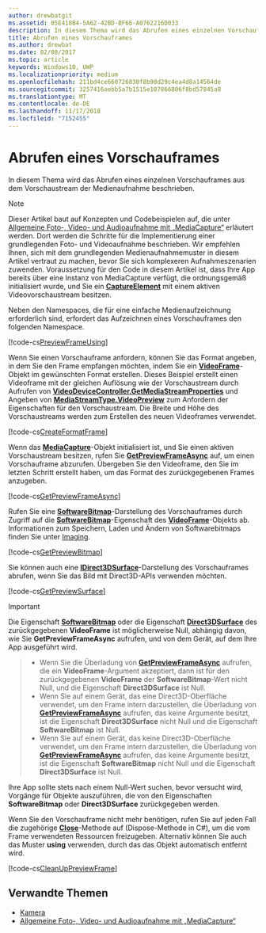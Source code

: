 ```yaml
---
author: drewbatgit
ms.assetid: 05E418B4-5A62-42BD-BF66-A0762216D033
description: In diesem Thema wird das Abrufen eines einzelnen Vorschauframes aus dem Vorschaustream der Medienaufnahme beschrieben.
title: Abrufen eines Vorschauframes
ms.author: drewbat
ms.date: 02/08/2017
ms.topic: article
keywords: Windows10, UWP
ms.localizationpriority: medium
ms.openlocfilehash: 211bd4ce660726030f8b90d29c4ea4d8a14564de
ms.sourcegitcommit: 3257416aebb5a7b1515e107866806f8bd57845a8
ms.translationtype: MT
ms.contentlocale: de-DE
ms.lasthandoff: 11/17/2018
ms.locfileid: "7152455"
---
```

# <a name="get-a-preview-frame"></a>Abrufen eines Vorschauframes


In diesem Thema wird das Abrufen eines einzelnen Vorschauframes aus dem Vorschaustream der Medienaufnahme beschrieben.

> [!NOTE] 
> Dieser Artikel baut auf Konzepten und Codebeispielen auf, die unter [Allgemeine Foto-, Video- und Audioaufnahme mit „MediaCapture“](basic-photo-video-and-audio-capture-with-MediaCapture.md) erläutert werden. Dort werden die Schritte für die Implementierung einer grundlegenden Foto- und Videoaufnahme beschrieben. Wir empfehlen Ihnen, sich mit dem grundlegenden Medienaufnahmemuster in diesem Artikel vertraut zu machen, bevor Sie sich komplexeren Aufnahmeszenarien zuwenden. Voraussetzung für den Code in diesem Artikel ist, dass Ihre App bereits über eine Instanz von MediaCapture verfügt, die ordnungsgemäß initialisiert wurde, und Sie ein [**CaptureElement**](https://msdn.microsoft.com/library/windows/apps/br209278) mit einem aktiven Videovorschaustream besitzen.

Neben den Namespaces, die für eine einfache Medienaufzeichnung erforderlich sind, erfordert das Aufzeichnen eines Vorschauframes den folgenden Namespace.

[!code-cs[PreviewFrameUsing](./code/BasicMediaCaptureWin10/cs/MainPage.xaml.cs#SnippetPreviewFrameUsing)]

Wenn Sie einen Vorschauframe anfordern, können Sie das Format angeben, in dem Sie den Frame empfangen möchten, indem Sie ein [**VideoFrame**](https://msdn.microsoft.com/library/windows/apps/dn930917)-Objekt im gewünschten Format erstellen. Dieses Beispiel erstellt einen Videoframe mit der gleichen Auflösung wie der Vorschaustream durch Aufrufen von [**VideoDeviceController.GetMediaStreamProperties**](https://msdn.microsoft.com/library/windows/apps/br211995) und Angeben von [**MediaStreamType.VideoPreview**](https://msdn.microsoft.com/library/windows/apps/br226640) zum Anfordern der Eigenschaften für den Vorschaustream. Die Breite und Höhe des Vorschaustreams werden zum Erstellen des neuen Videoframes verwendet.

[!code-cs[CreateFormatFrame](./code/BasicMediaCaptureWin10/cs/MainPage.xaml.cs#SnippetCreateFormatFrame)]

Wenn das [**MediaCapture**](https://msdn.microsoft.com/library/windows/apps/br241124)-Objekt initialisiert ist, und Sie einen aktiven Vorschaustream besitzen, rufen Sie [**GetPreviewFrameAsync**](https://msdn.microsoft.com/library/windows/apps/dn926711) auf, um einen Vorschauframe abzurufen. Übergeben Sie den Videoframe, den Sie im letzten Schritt erstellt haben, um das Format des zurückgegebenen Frames anzugeben.

[!code-cs[GetPreviewFrameAsync](./code/BasicMediaCaptureWin10/cs/MainPage.xaml.cs#SnippetGetPreviewFrameAsync)]

Rufen Sie eine [**SoftwareBitmap**](https://msdn.microsoft.com/library/windows/apps/dn887358)-Darstellung des Vorschauframes durch Zugriff auf die [**SoftwareBitmap**](https://msdn.microsoft.com/library/windows/apps/dn930926)-Eigenschaft des [**VideoFrame**](https://msdn.microsoft.com/library/windows/apps/dn930917)-Objekts ab. Informationen zum Speichern, Laden und Ändern von Softwarebitmaps finden Sie unter [Imaging](imaging.md).

[!code-cs[GetPreviewBitmap](./code/BasicMediaCaptureWin10/cs/MainPage.xaml.cs#SnippetGetPreviewBitmap)]

Sie können auch eine [**IDirect3DSurface**](https://msdn.microsoft.com/library/windows/apps/dn965505)-Darstellung des Vorschauframes abrufen, wenn Sie das Bild mit Direct3D-APIs verwenden möchten.

[!code-cs[GetPreviewSurface](./code/BasicMediaCaptureWin10/cs/MainPage.xaml.cs#SnippetGetPreviewSurface)]

> [!IMPORTANT]
> Die Eigenschaft [**SoftwareBitmap**](https://msdn.microsoft.com/library/windows/apps/dn930926) oder die Eigenschaft [**Direct3DSurface**](https://msdn.microsoft.com/library/windows/apps/dn930920) des zurückgegebenen **VideoFrame** ist möglicherweise Null, abhängig davon, wie Sie **GetPreviewFrameAsync** aufrufen, und von dem Gerät, auf dem Ihre App ausgeführt wird.

> - Wenn Sie die Überladung von [**GetPreviewFrameAsync**](https://msdn.microsoft.com/library/windows/apps/dn926713) aufrufen, die ein **VideoFrame**-Argument akzeptiert, dann ist für den zurückgegebenen **VideoFrame** der **SoftwareBitmap**-Wert nicht Null, und die Eigenschaft **Direct3DSurface** ist Null.
> - Wenn Sie auf einem Gerät, das eine Direct3D-Oberfläche verwendet, um den Frame intern darzustellen, die Überladung von [**GetPreviewFrameAsync**](https://msdn.microsoft.com/library/windows/apps/dn926712) aufrufen, das keine Argumente besitzt, ist die Eigenschaft **Direct3DSurface** nicht Null und die Eigenschaft **SoftwareBitmap** ist Null.
> - Wenn Sie auf einem Gerät, das keine Direct3D-Oberfläche verwendet, um den Frame intern darzustellen, die Überladung von [**GetPreviewFrameAsync**](https://msdn.microsoft.com/library/windows/apps/dn926712) aufrufen, das keine Argumente besitzt, ist die Eigenschaft **SoftwareBitmap** nicht Null und die Eigenschaft **Direct3DSurface** ist Null.

Ihre App sollte stets nach einem Null-Wert suchen, bevor versucht wird, Vorgänge für Objekte auszuführen, die von den Eigenschaften **SoftwareBitmap** oder **Direct3DSurface** zurückgegeben werden.

Wenn Sie den Vorschauframe nicht mehr benötigen, rufen Sie auf jeden Fall die zugehörige [**Close**](https://msdn.microsoft.com/library/windows/apps/dn930918)-Methode auf (Dispose-Methode in C#), um die vom Frame verwendeten Ressourcen freizugeben. Alternativ können Sie auch das Muster **using** verwenden, durch das das Objekt automatisch entfernt wird.

[!code-cs[CleanUpPreviewFrame](./code/BasicMediaCaptureWin10/cs/MainPage.xaml.cs#SnippetCleanUpPreviewFrame)]

## <a name="related-topics"></a>Verwandte Themen

* [Kamera](camera.md)
* [Allgemeine Foto-, Video- und Audioaufnahme mit „MediaCapture“](basic-photo-video-and-audio-capture-with-MediaCapture.md)
 

 




